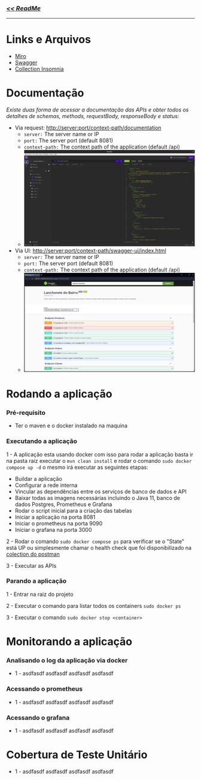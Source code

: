 ### [_<< ReadMe_](../README.md)

---

# Links e Arquivos
- [Miro](https://miro.com/app/board/uXjVMknkAg0=/?share_link_id=737021269632)
- [Swagger](assets%2Flanchonete-do-bairro.yaml)
- [Collection Insomnia](assets%2FCollection_Insomnia.json)

# Documentação
_Existe duas forma de acessar a documentação das APIs e obter todos os detalhes de schemas, methods, requestBody, responseBody e status:_
- Via request: [http://server:port/context-path/documentation](http://server:port/context-path/documentation)
  - ```server:``` The server name or IP
  - ```port:``` The server port (default 8081)
  - ```context-path:``` The context path of the application (default /api)
  - ![img.png](assets/images/documentation-from-endpoint.png)
- Via UI: [http://server:port/context-path/swagger-ui/index.html](http://server:port/context-path/swagger-ui/index.html)
  - ```server:``` The server name or IP
  - ```port:``` The server port (default 8081)
  - ```context-path:``` The context path of the application (default /api)
  - ![img.png](assets/images/documentation-from-ui.png)

# Rodando a aplicação

### Pré-requisito
- Ter o maven e o docker instalado na maquina

### Executando a aplicação
1 - A aplicação esta usando docker com isso para rodar a aplicação basta ir na pasta raiz executar o ```mvn clean install``` e rodar o comando ```sudo docker compose up -d``` o mesmo irá executar as seguintes etapas:
- Buildar a aplicação
- Configurar a rede interna
- Vincular as dependências entre os serviços de banco de dados e API
- Baixar todas as imagens necessárias incluindo o Java 11, banco de dados Postgres, Prometheus e Grafana
- Rodar o script inicial para a criação das tabelas
- Iniciar a aplicação na porta 8081
- Iniciar o prometheus na porta 9090
- Iniciar o grafana na porta 3000

2 - Rodar o comando ```sudo docker compose ps``` para verificar se o "State" está UP ou simplesmente chamar o health check que foi disponibilizado na [colection do postman](Teste%20Itaú%20-%20The%20Cat%20API.postman_collection.json)

3 - Executar as APIs

### Parando a aplicação
1 - Entrar na raiz do projeto

2 - Executar o comando para listar todos os containers  ```sudo docker ps```

3 - Executar o comando  ```sudo docker stop <container>```

# Monitorando a aplicação

### Analisando o log da aplicação via docker
- 1 - asdfasdf asdfasdf asdfasdf asdfasdf

### Acessando o prometheus
- 1 - asdfasdf asdfasdf asdfasdf asdfasdf

### Acessando o grafana
- 1 - asdfasdf asdfasdf asdfasdf asdfasdf

# Cobertura de Teste Unitário
- 1 - asdfasdf asdfasdf asdfasdf asdfasdf